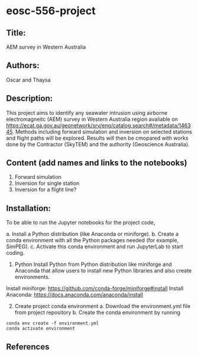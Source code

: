 # eosc-556-project
## Title: 
AEM survey in Western Australia

## Authors: 
Oscar and Thaysa 

## Description: 
This project aims to identify any seawater intrusion using airborne electromagneitc (AEM) survey in Western Australia region avaliable on https://ecat.ga.gov.au/geonetwork/srv/eng/catalog.search#/metadata/146345. Methods including forward simulation and inversion on selected stations and flight paths will be explored. Results will then be cmopared with works done by the Contractor (SkyTEM) and the authority (Geoscience Australia). 

## Content (add names and links to the notebooks)
1. Forward simulation
2. Inversion for single station 
3. Inversion for a flight line?

## Installation: 
To be able to run the Jupyter notebooks for the project code, 

a. Install a Python distribution (like Anaconda or miniforge).
b. Create a conda environment with all the Python packages needed (for example, SimPEG).
c. Activate this conda environment and run JupyterLab to start coding.

1. Python 
Install Python from Python distribution like miniforge and Anaconda that allow users to install new Python libraries and also create environments. 

Install miniforge: https://github.com/conda-forge/miniforge#install
Install Anaconda: https://docs.anaconda.com/anaconda/install

2. Create project conda environment
a. Download the environment.yml file from project repository
b. Create the conda environment by running
```
conda env create -f environment.yml
conda activate environment
```

## References 
